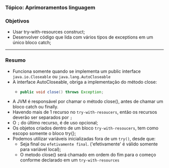 ### Tópico: Aprimoramentos linguagem
### Objetivos
- Usar try-with-resources construct;
- Desenvolver código que lida com vários tipos de exceptions em um único bloco catch;

<hr>

### Resumo
- Funciona somente quando se implementa um public interface `java.io.Closeable` ou `java.lang.AutoCloseable`
- A interface AutoCloseable, obriga a implementação do método close:
  - ```java
    public void close() throws Exception;
    ```
- A JVM é responsável por chamar o método close(), antes de chamar um bloco catch ou finally.
- Havendo mais de 1 recurso no `try-with-resoucers`, então os recursos deverão ser separados por `;`
- O `;` do último recurso, é de uso opcional;
- Os objetos criados dentro de um bloco `try-with-resoucers`, tem como escopo somente o bloco try{}; 
- Podemos utilizar variáveis inicializadas fora de um `try()`, desde que:
  - Seja final ou `efetivamente final`. ('efetivamente' é válido somente para variável local);
  - O metodo close() será chamado em ordem do fim para o começo conforme declarado em um `try-with-resources`
